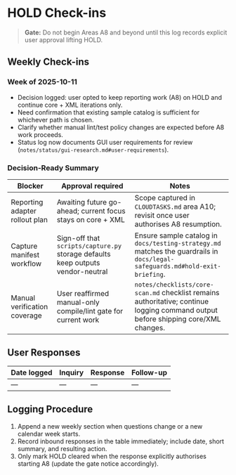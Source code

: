 # HOLD Check-ins

> **Gate:** Do not begin Areas A8 and beyond until this log records explicit user approval lifting HOLD.

## Weekly Check-ins
### Week of 2025-10-11
- Decision logged: user opted to keep reporting work (A8) on HOLD and continue core + XML iterations only.
- Need confirmation that existing sample catalog is sufficient for whichever path is chosen.
- Clarify whether manual lint/test policy changes are expected before A8 work proceeds.
- Status log now documents GUI user requirements for review (`notes/status/gui-research.md#user-requirements`).

### Decision-Ready Summary
| Blocker | Approval required | Notes |
| --- | --- | --- |
| Reporting adapter rollout plan | Awaiting future go-ahead; current focus stays on core + XML | Scope captured in `CLOUDTASKS.md` area A10; revisit once user authorises A8 resumption. |
| Capture manifest workflow | Sign-off that `scripts/capture.py` storage defaults keep outputs vendor-neutral | Ensure sample catalog in `docs/testing-strategy.md` matches the guardrails in `docs/legal-safeguards.md#hold-exit-briefing`. |
| Manual verification coverage | User reaffirmed manual-only compile/lint gate for current work | `notes/checklists/core-scan.md` checklist remains authoritative; continue logging command output before shipping core/XML changes. |

## User Responses
| Date logged | Inquiry | Response | Follow-up |
| --- | --- | --- | --- |
| — | — | — | — |

## Logging Procedure
1. Append a new weekly section when questions change or a new calendar week starts.
2. Record inbound responses in the table immediately; include date, short summary, and resulting action.
3. Only mark HOLD cleared when the response explicitly authorises starting A8 (update the gate notice accordingly).
